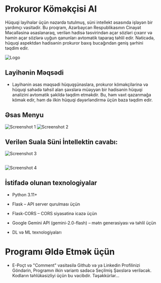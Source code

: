 
# Prokuror Köməkçisi AI

Hüquqi layihələr üçün nəzərdə tutulmuş, süni intellekt əsasında işləyən bir yardımçı vasitədir. Bu proqram, Azərbaycan Respublikasının Cinayət Məcəlləsinə əsaslanaraq, verilən hadisə təsvirindən açar sözləri çıxarır və həmin açar sözlərə uyğun qanunları avtomatik taparaq təhlil edir. Nəticədə, hüquqi aspektdən hadisənin prokuror baxış bucağından geniş şərhini təqdim edir.

![Logo](https://i.ibb.co/DjM2FQ3/a-logo-for-prokuror-kom-kcisi-an-artific-O1g0-QYxr-Qjmt-JNORSW-d-Eg-q-Ul1-BAI-S2-WIr1wzxj-Etl-A.jpg)

## Layihənin Məqsədi   

- Layihənin əsas məqsədi hüquqşünaslara, prokuror köməkçilərinə və hüquqi sahədə təhsil alan şəxslərə müəyyən bir hadisənin hüquqi analizini avtomatik şəkildə təqdim etməkdir. Bu, həm vaxt qazanmağa kömək edir, həm də ilkin hüquqi dəyərləndirmə üçün baza təqdim edir.


## Əsas Menyu
![Screenshot 1](https://i.ibb.co/9HhDk6NN/Screenshot-1.png)
![Screenshot 2](https://i.ibb.co/TMs70fqV/Screenshot-2.png)

## Verilən Suala Süni İntellektin cavabı: 
![Screenshot 3](https://i.ibb.co/d47LbLPK/Screenshot-3.png)
## 
![Screenshot 4](https://i.ibb.co/9kxvvR8w/Screenshot-4.png)


## İstifadə olunan texnologiyalar

- Python 3.11+

- Flask – API server qurulması üçün

- Flask-CORS – CORS siyasətinə icazə üçün

- Google Gemini API (gemini-2.0-flash) – mətn generasiyası və təhlil üçün

- DL və ML texnologiyaları


# Programı Əldə Etmək üçün

- E-Poçt və "Comment" vasitəsilə Github və ya Linkedin Profilinizi Göndərin, Programın ilkin variantı sadəcə Seçilmiş Şəxslərə veriləcək. Kodların təhlükəsizliyi üçün bu vacibdir. Təşəkkürlər...
